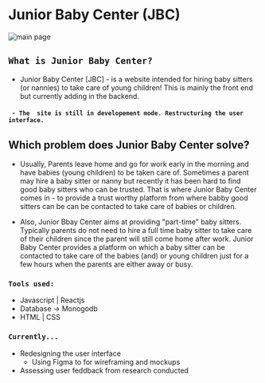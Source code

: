 #                                                      Junior Baby Center (JBC)

![main page](images/jbc.png)
## `What is Junior Baby Center?`
- Junior Baby Center [JBC] - is a website intended for hiring baby sitters (or nannies) to take care of young children! This is mainly the front end but currently adding in the backend.
#### ` - The  site is still in developement mode. Restructuring the user interface.`

## Which problem does Junior Baby Center solve?
- Usually, Parents leave home and go for work early in the morning and have babies (young children) to be taken care of. Sometimes a parent may hire a baby sitter or nanny but recently it has been hard to find good baby sitters who can be trusted.  That is where Junior Baby Center comes in - to provide a trust worthy platform from where babby good sitters can be can be contacted to take care of babies or children.

- Also, Junior Bbay Center aims at providing "part-time" baby sitters. Typically parents do not need to hire a full time baby sitter to take care of their children since the parent will still come home after work. Junior Baby Center provides a platform on which a baby sitter can be contacted to take care of the babies (and) or young children just for a few hours when the parents are either away or busy.

### `Tools used:`
- Javascript  | Reactjs
- Database  ->  Monogodb
- HTML | CSS



### `Currently...`
- Redesigning the user interface 
    - Using Figma to for wireframing and mockups
- Assessing user feddback from research conducted
